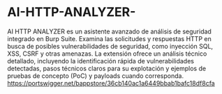 # AI-HTTP-ANALYZER-

AI HTTP ANALYZER es un asistente avanzado de análisis de seguridad integrado en Burp Suite. Examina las solicitudes y respuestas HTTP en busca de posibles vulnerabilidades de seguridad, como inyección SQL, XSS, CSRF y otras amenazas. La extensión ofrece un análisis técnico detallado, incluyendo la identificación rápida de vulnerabilidades detectadas, pasos técnicos claros para su explotación y ejemplos de pruebas de concepto (PoC) y payloads cuando corresponda.
https://portswigger.net/bappstore/36cb140ac1a6449bbab1bafc18df8cfa
